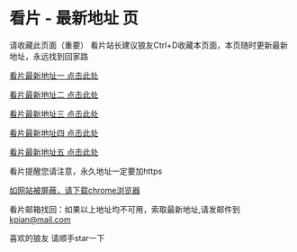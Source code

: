 # 看片 - 最新地址 页

请收藏此页面（重要）
看片站长建议狼友Ctrl+D收藏本页面，本页随时更新最新地址，永远找到回家路

[看片最新地址一 点击此处](https://8xbnvs.xyz/) 

[看片最新地址二 点击此处](https://8xajsh.xyz/) 

[看片最新地址三 点击此处](https://8xaere.xyz/) 

[看片最新地址四 点击此处](https://8xdkuo.xyz/) 

[看片最新地址五 点击此处](https://8xxunz.xyz/) 

看片提醒您请注意，永久地址一定要加https

[如网站被屏蔽，请下载chrome浏览器](https://8xe23.com/chrome_93.0.4577.82.apk) 

看片邮箱找回：如果以上地址均不可用，索取最新地址,请发邮件到 kpian@mail.com

喜欢的狼友 请顺手star一下
